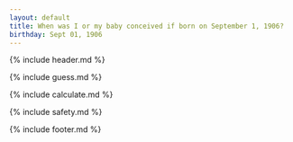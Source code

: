 ```yaml
---
layout: default
title: When was I or my baby conceived if born on September 1, 1906?
birthday: Sept 01, 1906
---
```


{% include header.md %}

{% include guess.md %}

{% include calculate.md %}

{% include safety.md %}

{% include footer.md %}



